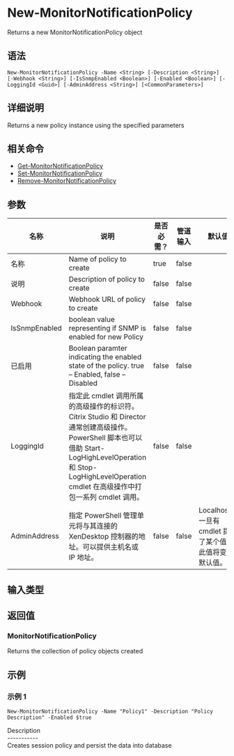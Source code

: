 # New-MonitorNotificationPolicy

Returns a new MonitorNotificationPolicy object

## 语法

    New-MonitorNotificationPolicy -Name <String> [-Description <String>] [-Webhook <String>] [-IsSnmpEnabled <Boolean>] [-Enabled <Boolean>] [-LoggingId <Guid>] [-AdminAddress <String>] [<CommonParameters>]
    

## 详细说明

Returns a new policy instance using the specified parameters

## 相关命令

- [Get-MonitorNotificationPolicy](Get-MonitorNotificationPolicy.html)
- [Set-MonitorNotificationPolicy](Set-MonitorNotificationPolicy.html)
- [Remove-MonitorNotificationPolicy](Remove-MonitorNotificationPolicy.html)

## 参数

| 名称            | 说明                                                                                                                                                                     | 是否必需？ | 管道输入  | 默认值                                   |
| ------------- | ---------------------------------------------------------------------------------------------------------------------------------------------------------------------- | ----- | ----- | ------------------------------------- |
| 名称            | Name of policy to create                                                                                                                                               | true  | false |                                       |
| 说明            | Description of policy to create                                                                                                                                        | false | false |                                       |
| Webhook       | Webhook URL of policy to create                                                                                                                                        | false | false |                                       |
| IsSnmpEnabled | boolean value representing if SNMP is enabled for new Policy                                                                                                           | false | false |                                       |
| 已启用           | Boolean paramter indicating the enabled state of the policy. true – Enabled, false – Disabled                                                                          | false | false |                                       |
| LoggingId     | 指定此 cmdlet 调用所属的高级操作的标识符。 Citrix Studio 和 Director 通常创建高级操作。 PowerShell 脚本也可以借助 Start-LogHighLevelOperation 和 Stop-LogHighLevelOperation cmdlet 在高级操作中打包一系列 cmdlet 调用。 | false | false |                                       |
| AdminAddress  | 指定 PowerShell 管理单元将与其连接的 XenDesktop 控制器的地址。可以提供主机名或 IP 地址。                                                                                                             | false | false | Localhost。一旦有 cmdlet 提供了某个值，此值将变为默认值。 |

## 输入类型

### 

## 返回值

### MonitorNotificationPolicy

Returns the collection of policy objects created

## 示例

### 示例 1

    New-MonitorNotificationPolicy -Name "Policy1" -Description "Policy Description" -Enabled $true
    

Description  
\---\---\-----  
Creates session policy and persist the data into database